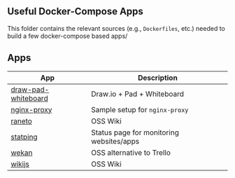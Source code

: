 ## Useful Docker-Compose Apps

This folder contains the relevant sources (e.g., `Dockerfiles`, etc.) needed to
build a few docker-compose based apps/


## Apps

| App                                                  | Description                              |
| ---------------------------------------------------- | ---------------------------------------- |
| [draw-pad-whiteboard](draw-pad-whiteboard/README.md) | Draw.io + Pad + Whiteboard               |
| [nginx-proxy](nginx-proxy/docker-compose.yml)        | Sample setup for `nginx-proxy`           |
| [raneto](raneto/docker-compose.yaml)                 | OSS Wiki                                 |
| [statping](statping/docker-compose.yml)              | Status page for monitoring websites/apps |
| [wekan](wekan/README.md)                             | OSS alternative to Trello                |
| [wikijs](wikijs/README.md)                           | OSS Wiki                                 |
